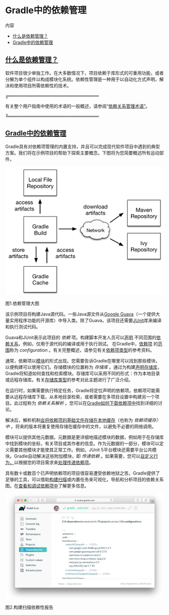 # Gradle中的依赖管理


内容

  * [什么是依赖管理？](#what_is_dependency_management)
  * [Gradle中的依赖管理](#sec:dependency-mgmt-in-gradle)

## [](#what_is_dependency_management)[什么是依赖管理？](#what_is_dependency_management)

软件项目很少单独工作。在大多数情况下，项目依赖于库形式的可重用功能，或者分解为单个组件以构成模块化系统。依赖性管理是一种用于以自动化方式声明，解决和使用项目所需依赖性的技术。

╔═════════════════════════════  

有关整个用户指南中使用的术语的一般概述，请参阅“[依赖关系管理术语”](/md/依赖管理术语.md)。  
  
╚═════════════════════════════    
  
## [](#sec:dependency-mgmt-in-gradle)[Gradle中的依赖管理](#sec:dependency-mgmt-in-gradle)

Gradle具有对依赖项管理的内置支持，并且可以完成现代软件项目中遇到的典型方案。我们将在示例项目的帮助下探索主要概念。下图将为您简要概述所有运动部件。

![依赖管理解决方案](img/dependency-management-resolution.png)

图1.依赖管理大图

该示例项目将构建Java源代码。一些Java源文件从[Google Guava](https://github.com/google/guava)（一个提供大量实用程序功能的开源库）中导入类。除了Guava，该项目还需要[JUnit](http://junit.org/junit5/)库来编译和执行测试代码。

Guava和JUnit表示此项目的 _依赖_
项。构建脚本开发人员可以[声明](/md/声明依赖.md#declaring-dependencies)
不同范围的[依赖关系](/md/声明依赖.md#declaring-dependencies)，例如，仅用于源代码的编译或用于执行测试。
在Gradle中，[依赖项](/md/声明依赖.md#sec:what-are-dependency-configurations)
的[范围](/md/声明依赖.md#sec:what-are-dependency-configurations)称为 _configuration_
。有关完整概述，请参见有关[依赖项类型](/md/声明依赖.md#sec:dependency-types)的参考资料。

通常，依赖项以[模块](/md/依赖管理术语.md#sub:terminology_module)的形式出现。您需要告诉Gradle在哪里可以找到那些模块，以便构建可以使用它们。存储模块的位置称为
_存储库_
。通过为构建[声明存储库](/md/声明存储库.md#declaring-repositories)，Gradle将知道如何查找和检索模块。存储库可以采用不同的形式：作为本地目录或远程存储库。有关[存储库类型](/md/声明存储库.md#sec:repository-types)的参考对此主题进行了广泛介绍。

在运行时，如果需要执行特定任务，Gradle将定位声明的依赖项。依赖项可能需要从远程存储库下载，从本地目录检索，或者需要在多项目设置中构建另一个项目。此过程称为
_依赖关系解析_
。您可以在[Gradle如何下载依赖项中](/md/了解依赖性解析.md#sec:how-gradle-downloads-deps)找到详细的讨论。

解决后，解析机制[会将依赖项的基础文件存储在本地缓存](/md/了解依赖性解析.md#sec:dependency_cache)（也称为
_依赖项缓存）中_ 。将来的版本将重复使用存储在缓存中的文件，以避免不必要的网络调用。

模块可以提供其他元数据。元数据是更详细地描述模块的数据，例如用于在存储库中找到模块的坐标，有关项目或其作者的信息。作为元数据的一部分，模块可以定义需要其他模块才能使其正常工作。例如，JUnit
5平台模块还需要平台公共模块。Gradle自动解决这些附加模块，即 _传递依赖_
。如果需要，您可以[自定义行为，](/md/升级传递依赖的版本.md)以根据您的项目需求来[处理传递依赖项](/md/升级传递依赖的版本.md)。

具有数十或数百个已声明依赖项的项目很容易遭受依赖地狱之苦。Gradle提供了足够的工具，可以借助[构建扫描](https://scans.gradle.com/get-started)或内置任务来可视化，导航和分析项目的依赖关系图。在[查看和调试依赖项中](/md/查看和调试依赖项.md#viewing-debugging-dependencies)了解更多信息。

![gradle核心测试构建扫描依赖项](img/gradle-core-test-build-scan-dependencies.png)

图2.构建扫描依赖性报告

